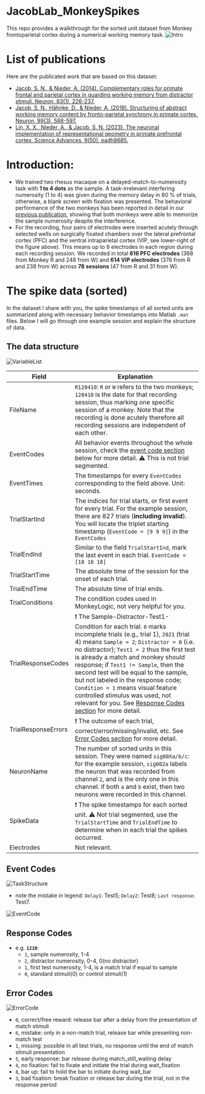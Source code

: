 # JacobLab_MonkeySpikes
This repo provides a walkthrough for the sorted unit dataset from Monkey frontoparietal cortex during a numerical working memory task.
![Intro](./General/Figures/Intro.png)

# List of publications
Here are the publicated work that are based on this dataset:
- [Jacob, S. N., & Nieder, A. (2014). Complementary roles for primate frontal and parietal cortex in guarding working memory from distractor stimuli. Neuron, 83(1), 226-237.](https://doi.org/10.1016/j.neuron.2014.05.009)
- [Jacob, S. N., Hähnke, D., & Nieder, A. (2018). Structuring of abstract working memory content by fronto-parietal synchrony in primate cortex. Neuron, 99(3), 588-597.](https://doi.org/10.1016/j.neuron.2018.07.025)
- [Lin, X. X., Nieder, A., & Jacob, S. N. (2023). The neuronal implementation of representational geometry in primate prefrontal cortex. Science Advances, 9(50), eadh8685.](https://doi.org/10.1126/sciadv.adh8685)

# Introduction:
* We trained two rhesus macaque on a delayed-match-to-numerosity task with **1 to 4 dots** as the sample. A task-irrelevant interfering numerosity (1 to 4) was given during the memory delay in 80 % of trials, otherwise, a blank screen with fixation was presented. The behavioral performance of the two monkeys has been reported in detail in our [previous publication](https://www.cell.com/neuron/fulltext/S0896-6273(14)00395-X), showing that both monkeys were able to memorize the sample numerosity despite the interference.
* For the recording, four pairs of electrodes were inserted acutely through selected wells on surgically fixated chambers over the lateral prefrontal cortex (PFC) and the ventral intraparietal cortex (VIP, see lower-right of the figure above). This means up to 8 electrodes in each region during each recording session. 
We recorded in total **616 PFC electrodes** (368 from Monkey R and 248 from W) and **614 VIP electrodes** (376 from R and 238 from W) across **78 sessions** (47 from R and 31 from W).

# The spike data (sorted)
In the dataset I share with you, the spike timestamps of all sorted units are summarized along with necessary behavior timestamps into Matlab `.mat` files. Below I will go through one example session and explain the structure of data.

## The data structure
![VariableList](./General/Figures/VariableList.png)

| Field | Explanation |
| ----- | ----- |
| FileName | `R120410`: `R` or `W` refers to the two monkeys; `120410` is the date for that recording session, thus marking one specific session of a monkey. Note that the recording is done acutely therefore all recording sessions are independent of each other. |
| EventCodes | All behavior events throughout the whole session, check the [event code section](#event-codes) below for more detail. ⚠️ This is not trial segmented. |
| EventTimes | The timestamps for every `EventCodes` corresponding to the field above. Unit: seconds. |
| TrialStartInd | The indices for trial starts, or first event for every trial. For the example session, there are 827 trials (**including invalid**). You will locate the triplet starting timestamp (`EventCode = [9 9 9]`) in the `EventCodes` |
| TrialEndInd | Similar to the field `TrialStartInd`, mark the last event in each trial. `EventCode = [18 18 18]` |
| TrialStartTime | The absolute time of the session for the onset of each trial. |
| TrialEndTime | The absolute time of trial ends. |
| TrialConditions | The condition codes used in MonkeyLogic, not very helpful for you. |
| TrialResponseCodes | ❗ The Sample-Distractor-Test1-Condition for each trial. `0` marks incomplete trials (e.g., trial 1), `2021` (trial 4) means `Sample = 2`; `Distractor = 0` (i.e. no distractor); `Test1 = 2` thus the first test is already a match and monkey should response; if `Test1 != Sample`, then the second test will be equal to the sample, but not labeled in the response code; `Condition = 1` means visual feature controlled stimulus was used, not relevant for you. See [Response Codes section](#response-codes) for more detail. |
| TrialResponseErrors | ❗ The outcome of each trial, correct/error/missing/invalid, etc. See [Error Codes section](#error-codes) for more detail. |
| NeuronName | The number of sorted units in this session. They were named `sig00Xa/b/c`: for the example session, `sig002a` labels the neuron that was recorded from channel `2`, and is the only one in this channel. if both `a` and `b` exist, then two neurons were recorded in this channel. |
| SpikeData | ❗ The spike timestamps for each sorted unit. ⚠️ Not trial segmented, use the `TrialStartTime` and `TrialEndTime` to determine when in each trial the spikes occurred. |
| Electrodes | Not relevant. |

## Event Codes
![TaskStructure](./General/Figures/TaskStructure.png)
- note the mistake in legend: `Delay1`: Test5; `Delay2`: Test8; `Last response`: Test7.

![EventCode](./General/Figures/EventCode.png)

## Response Codes
* e.g. **`1210`**: 
    * `1`, sample numerosity, 1-4
    * `2`, distractor numerosity, 0-4, 0(no distractor)
    * `1`, first test numerosity, 1-4, is a match trial if equal to sample
    * `0`, standard stimuli(0) or control stimuli(1)
 
## Error Codes
![ErrorCode](./General/Figures/ErrorCode.png)
* `0`, correct/free reward: release bar after a delay from the presentation of match stimuli 
* `6`, mistake: only in a non-match trial, release bar while presenting non-match test
* `1`, missing: possible in all test trials, no response until the end of match stimuli presentation
* `5`, early response: bar release during match_still_waiting delay
* `4`, no fixation: fail to fixate and initiate the trial during wait_fixation
* `8`, bar up: fail to hold the bar to initiate during wait_bar
* `3`, bad fixation: break fixation or release bar during the trial, not in the response period
